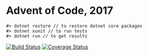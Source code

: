 # Advent of Code, 2017

```
#> dotnet restore // to restore dotnet core packages
#> dotnet xunit // to run tests
#> dotnet run // to get results
```

[![Build Status](https://travis-ci.org/cunninghamd/advent2017.svg?branch=master)](https://travis-ci.org/cunninghamd/advent2017)
[![Coverage Status](https://coveralls.io/repos/github/cunninghamd/advent2017/badge.svg)](https://coveralls.io/github/cunninghamd/advent2017)